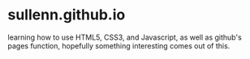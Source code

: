 # sullenn.github.io
learning how to use HTML5, CSS3, and Javascript, as well as github's pages function, hopefully something interesting comes out of this.
